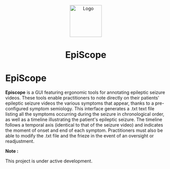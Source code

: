 <!-- PROJECT LOGO -->
<br />
<div align="center">
  <img src="https://github.com/RomeoRT/EpiScope/blob/14e01cb8b6e8166410cb97aebce2e57d3b12eaed/data/Logo_final.png" alt="Logo" width="100" height="100">
  <h1 align="center">EpiScope</h1>
</div>

# EpiScope
**Episcope** is a GUI featuring ergonomic tools for annotating epileptic seizure videos. 
These tools enable practitioners to note directly on their patients' epileptic seizure videos the various symptoms that appear, thanks to a pre-configured symptom semiology. This interface generates a .txt text file listing all the symptoms occurring during the seizure in chronological order, as well as a timeline illustrating the patient's epileptic seizure. The timeline follows a temporal axis (identical to that of the seizure video) and indicates the moment of onset and end of each symptom. Practitioners must also be able to modify the .txt file and the frieze in the event of an oversight or readjustment.

**Note :**

   This project is under active development.
